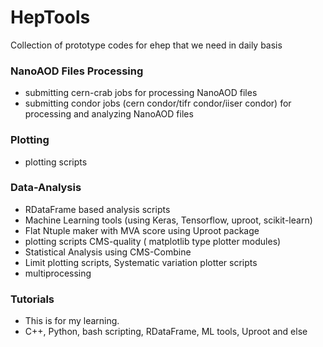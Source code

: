 # HepTools
Collection of prototype codes for ehep that we need in daily basis  

### NanoAOD Files Processing

- submitting cern-crab jobs for processing NanoAOD files
- submitting condor jobs (cern condor/tifr condor/iiser condor) for processing and analyzing NanoAOD files

### Plotting
- plotting scripts

### Data-Analysis
- RDataFrame based analysis scripts
- Machine Learning tools (using Keras, Tensorflow, uproot, scikit-learn)
- Flat Ntuple maker with MVA score using Uproot package
- plotting scripts CMS-quality ( matplotlib type plotter modules)
- Statistical Analysis using CMS-Combine
- Limit plotting scripts, Systematic variation plotter scripts
- multiprocessing

### Tutorials
- This is for my learning.
- C++, Python, bash scripting, RDataFrame, ML tools, Uproot and else